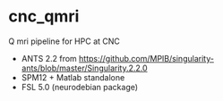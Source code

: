 # cnc_qmri
Q mri pipeline for HPC at CNC


- ANTS 2.2 from https://github.com/MPIB/singularity-ants/blob/master/Singularity.2.2.0
- SPM12 + Matlab standalone
- FSL 5.0 (neurodebian package)
